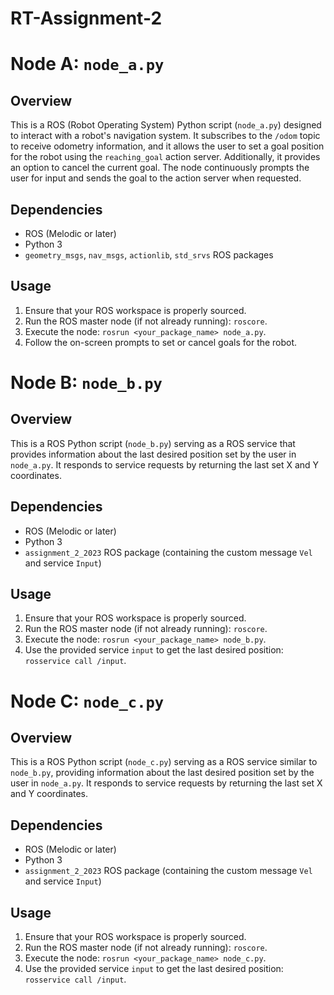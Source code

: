 # RT-Assignment-2
# Node A: `node_a.py`

## Overview
This is a ROS (Robot Operating System) Python script (`node_a.py`) designed to interact with a robot's navigation system. It subscribes to the `/odom` topic to receive odometry information, and it allows the user to set a goal position for the robot using the `reaching_goal` action server. Additionally, it provides an option to cancel the current goal. The node continuously prompts the user for input and sends the goal to the action server when requested.

## Dependencies
- ROS (Melodic or later)
- Python 3
- `geometry_msgs`, `nav_msgs`, `actionlib`, `std_srvs` ROS packages

## Usage
1. Ensure that your ROS workspace is properly sourced.
2. Run the ROS master node (if not already running): `roscore`.
3. Execute the node: `rosrun <your_package_name> node_a.py`.
4. Follow the on-screen prompts to set or cancel goals for the robot.

# Node B: `node_b.py`

## Overview
This is a ROS Python script (`node_b.py`) serving as a ROS service that provides information about the last desired position set by the user in `node_a.py`. It responds to service requests by returning the last set X and Y coordinates.

## Dependencies
- ROS (Melodic or later)
- Python 3
- `assignment_2_2023` ROS package (containing the custom message `Vel` and service `Input`)

## Usage
1. Ensure that your ROS workspace is properly sourced.
2. Run the ROS master node (if not already running): `roscore`.
3. Execute the node: `rosrun <your_package_name> node_b.py`.
4. Use the provided service `input` to get the last desired position: `rosservice call /input`.

# Node C: `node_c.py`

## Overview
This is a ROS Python script (`node_c.py`) serving as a ROS service similar to `node_b.py`, providing information about the last desired position set by the user in `node_a.py`. It responds to service requests by returning the last set X and Y coordinates.

## Dependencies
- ROS (Melodic or later)
- Python 3
- `assignment_2_2023` ROS package (containing the custom message `Vel` and service `Input`)

## Usage
1. Ensure that your ROS workspace is properly sourced.
2. Run the ROS master node (if not already running): `roscore`.
3. Execute the node: `rosrun <your_package_name> node_c.py`.
4. Use the provided service `input` to get the last desired position: `rosservice call /input`.

